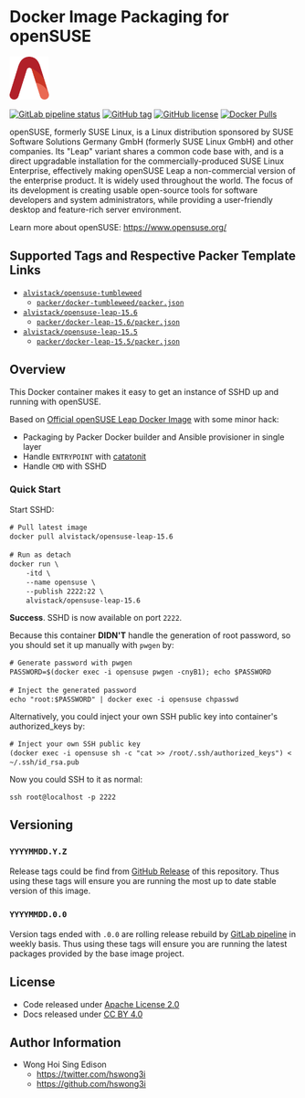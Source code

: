 # Docker Image Packaging for openSUSE

<a href="https://alvistack.com" title="AlviStack" target="_blank"><img src="/alvistack.svg" height="75" alt="AlviStack"></a>

[![GitLab pipeline
status](https://img.shields.io/gitlab/pipeline/alvistack/docker-opensuse/master)](https://gitlab.com/alvistack/docker-opensuse/-/pipelines)
[![GitHub
tag](https://img.shields.io/github/tag/alvistack/docker-opensuse.svg)](https://github.com/alvistack/docker-opensuse/tags)
[![GitHub
license](https://img.shields.io/github/license/alvistack/docker-opensuse.svg)](https://github.com/alvistack/docker-opensuse/blob/master/LICENSE)
[![Docker
Pulls](https://img.shields.io/docker/pulls/alvistack/opensuse-leap-15.6.svg)](https://hub.docker.com/r/alvistack/opensuse-leap-15.6)

openSUSE, formerly SUSE Linux, is a Linux distribution sponsored by SUSE
Software Solutions Germany GmbH (formerly SUSE Linux GmbH) and other
companies. Its "Leap" variant shares a common code base with, and is a
direct upgradable installation for the commercially-produced SUSE Linux
Enterprise, effectively making openSUSE Leap a non-commercial version of
the enterprise product. It is widely used throughout the world. The
focus of its development is creating usable open-source tools for
software developers and system administrators, while providing a
user-friendly desktop and feature-rich server environment.

Learn more about openSUSE: <https://www.opensuse.org/>

## Supported Tags and Respective Packer Template Links

- [`alvistack/opensuse-tumbleweed`](https://hub.docker.com/r/alvistack/opensuse-tumbleweed)
  - [`packer/docker-tumbleweed/packer.json`](https://github.com/alvistack/docker-opensuse/blob/master/packer/docker-tumbleweed/packer.json)
- [`alvistack/opensuse-leap-15.6`](https://hub.docker.com/r/alvistack/opensuse-leap-15.6)
  - [`packer/docker-leap-15.6/packer.json`](https://github.com/alvistack/docker-opensuse/blob/master/packer/docker-leap-15.6/packer.json)
- [`alvistack/opensuse-leap-15.5`](https://hub.docker.com/r/alvistack/opensuse-leap-15.5)
  - [`packer/docker-leap-15.5/packer.json`](https://github.com/alvistack/docker-opensuse/blob/master/packer/docker-leap-15.5/packer.json)

## Overview

This Docker container makes it easy to get an instance of SSHD up and
running with openSUSE.

Based on [Official openSUSE Leap Docker
Image](https://hub.docker.com/r/opensuse/leap/) with some minor hack:

- Packaging by Packer Docker builder and Ansible provisioner in single
  layer
- Handle `ENTRYPOINT` with
  [catatonit](https://github.com/openSUSE/catatonit)
- Handle `CMD` with SSHD

### Quick Start

Start SSHD:

    # Pull latest image
    docker pull alvistack/opensuse-leap-15.6

    # Run as detach
    docker run \
        -itd \
        --name opensuse \
        --publish 2222:22 \
        alvistack/opensuse-leap-15.6

**Success**. SSHD is now available on port `2222`.

Because this container **DIDN'T** handle the generation of root
password, so you should set it up manually with `pwgen` by:

    # Generate password with pwgen
    PASSWORD=$(docker exec -i opensuse pwgen -cnyB1); echo $PASSWORD

    # Inject the generated password
    echo "root:$PASSWORD" | docker exec -i opensuse chpasswd

Alternatively, you could inject your own SSH public key into container's
authorized_keys by:

    # Inject your own SSH public key
    (docker exec -i opensuse sh -c "cat >> /root/.ssh/authorized_keys") < ~/.ssh/id_rsa.pub

Now you could SSH to it as normal:

    ssh root@localhost -p 2222

## Versioning

### `YYYYMMDD.Y.Z`

Release tags could be find from [GitHub
Release](https://github.com/alvistack/docker-opensuse/tags) of this
repository. Thus using these tags will ensure you are running the most
up to date stable version of this image.

### `YYYYMMDD.0.0`

Version tags ended with `.0.0` are rolling release rebuild by [GitLab
pipeline](https://gitlab.com/alvistack/docker-opensuse/-/pipelines) in
weekly basis. Thus using these tags will ensure you are running the
latest packages provided by the base image project.

## License

- Code released under [Apache License 2.0](LICENSE)
- Docs released under [CC BY
  4.0](http://creativecommons.org/licenses/by/4.0/)

## Author Information

- Wong Hoi Sing Edison
  - <https://twitter.com/hswong3i>
  - <https://github.com/hswong3i>
